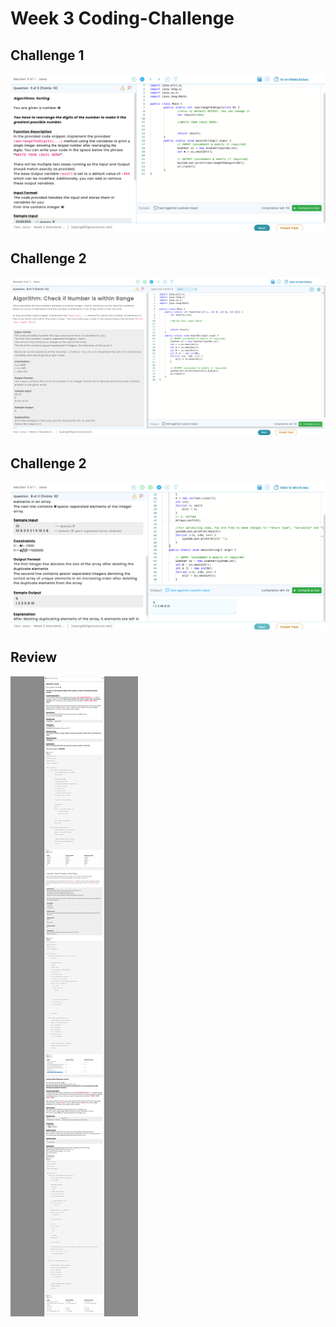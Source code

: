 # Week 3 Coding-Challenge

## Challenge 1

![](C1.png)

## Challenge 2

![](C2.png)

## Challenge 2

![](./C3.png)

## Review

![](review.png)
